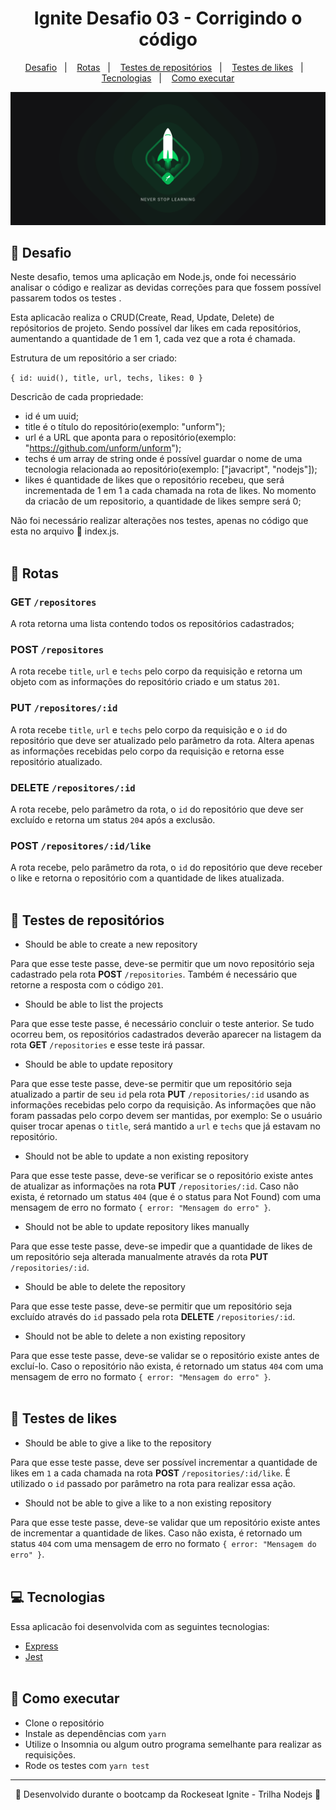 <h1 align="center">Ignite Desafio 03 - Corrigindo o código</h1>

<p align="center">
  <a href="#-Desafio">Desafio</a>&nbsp;&nbsp;&nbsp;|&nbsp;&nbsp;&nbsp;
  <a href="#-Rotas">Rotas</a>&nbsp;&nbsp;&nbsp;|&nbsp;&nbsp;&nbsp;
  <a href="#-Testes-de-repositórios">Testes de repositórios</a>&nbsp;&nbsp;&nbsp;|&nbsp;&nbsp;&nbsp;
  <a href="#-Testes-de-likes">Testes de likes</a>&nbsp;&nbsp;&nbsp;|&nbsp;&nbsp;&nbsp;
  <a href="#-Tecnologias">Tecnologias</a>&nbsp;&nbsp;&nbsp;|&nbsp;&nbsp;&nbsp;
  <a href="#-Como-executar">Como executar</a>
</p>

<p align="center">
  <img alt="Ignite" src="public/ignite-2560x1080.png">
</p>

## 📙 Desafio

Neste desafio, temos uma aplicação em Node.js, onde foi necessário analisar o código e realizar as devidas correções para que fossem possível passarem todos os testes . 

Esta aplicacão realiza o CRUD(Create, Read, Update, Delete) de repósitorios de projeto. Sendo possível dar likes em cada repositórios, aumentando a quantidade de 1 em 1, cada vez que a rota é chamada.

Estrutura de um repositório a ser criado:

`
{
  id: uuid(),
  title,
  url,
  techs,
  likes: 0
}
`

Descricão de cada propriedade:
- id é um uuid;
- title é o título do repositório(exemplo: "unform");
- url é a URL que aponta para o repositório(exemplo: "https://github.com/unform/unform");
- techs é um array de string onde é possível guardar o nome de uma tecnologia relacionada ao repositório(exemplo: ["javacript", "nodejs"]);
- likes é quantidade de likes que o repositório recebeu, que será incrementada de 1 em 1 a cada chamada na rota de likes. No momento da criacão de um repositorio, a quantidade de likes sempre será 0;

Não foi necessário realizar alterações nos testes, apenas no código que esta no arquivo 📃 index.js.
<br/><br/>

## 🔸 Rotas

### GET `/repositores`

A rota retorna uma lista contendo todos os repositórios cadastrados;

### POST `/repositores`

A rota recebe `title`, `url` e `techs` pelo corpo da requisição e retorna um objeto com as informações do repositório criado e um status `201`.

### PUT `/repositores/:id`

A rota recebe `title`, `url` e `techs` pelo corpo da requisição e o `id` do repositório que deve ser atualizado pelo parâmetro da rota. Altera apenas as informações recebidas pelo corpo da requisição e retorna esse repositório atualizado.

### DELETE `/repositores/:id`

A rota recebe, pelo parâmetro da rota, o `id` do repositório que deve ser excluído e retorna um status `204` após a exclusão.

### POST `/repositores/:id/like`

A rota recebe, pelo parâmetro da rota, o `id` do repositório que deve receber o like e retorna o repositório com a quantidade de likes atualizada.
<br/><br/>

## 🔸 Testes de repositórios

- Should be able to create a new repository

Para que esse teste passe, deve-se permitir que um novo repositório seja cadastrado pela rota **POST** `/repositories`. Também é necessário que retorne a resposta com o código `201`.

- Should be able to list the projects

Para que esse teste passe, é necessário concluir o teste anterior. Se tudo ocorreu bem, os repositórios cadastrados deverão aparecer na listagem da rota **GET** `/repositories` e esse teste irá passar.

- Should be able to update repository

Para que esse teste passe, deve-se permitir que um repositório seja atualizado a partir de seu `id` pela rota **PUT** `/repositories/:id` usando as informações recebidas pelo corpo da requisição. As informações que não foram passadas pelo corpo devem ser mantidas, por exemplo:
Se o usuário quiser trocar apenas o `title`, será mantido a `url` e `techs` que já estavam no repositório.

- Should not be able to update a non existing repository

Para que esse teste passe, deve-se verificar se o repositório existe antes de atualizar as informações na rota **PUT** `/repositories/:id`. Caso não exista, é retornado um status `404` (que é o status para Not Found) com uma mensagem de erro no formato `{ error: "Mensagem do erro" }`.

- Should not be able to update repository likes manually

Para que esse teste passe, deve-se impedir que a quantidade de likes de um repositório seja alterada manualmente através da rota **PUT** `/repositories/:id`.

- Should be able to delete the repository

Para que esse teste passe, deve-se permitir que um repositório seja excluído através do `id` passado pela rota **DELETE** `/repositories/:id`.

- Should not be able to delete a non existing repository

Para que esse teste passe, deve-se validar se o repositório existe antes de excluí-lo. Caso o repositório não exista, é retornado um status `404` com uma mensagem de erro no formato `{ error: "Mensagem do erro" }`.
<br/><br/>

## 🔸 Testes de likes

- Should be able to give a like to the repository

Para que esse teste passe, deve ser possível incrementar a quantidade de likes em `1` a cada chamada na rota **POST** `/repositories/:id/like`. É utilizado o `id` passado por parâmetro na rota para realizar essa ação.

- Should not be able to give a like to a non existing repository

Para que esse teste passe, deve-se validar que um repositório existe antes de incrementar a quantidade de likes. Caso não exista, é retornado um status `404` com uma mensagem de erro no formato `{ error: "Mensagem do erro" }`.
<br/><br/>

## 💻 Tecnologias

Essa aplicacão foi desenvolvida com as seguintes tecnologias:

- [Express](https://expressjs.com/pt-br/)
- [Jest](https://jestjs.io/)
<br/><br/>

## 🔸 Como executar

- Clone o repositório
- Instale as dependências com `yarn`
- Utilize o Insomnia ou algum outro programa semelhante para realizar as requisições.
- Rode os testes com `yarn test`

---

<p align="center">🚀 Desenvolvido durante o bootcamp da Rockeseat Ignite - Trilha Nodejs 🚀<p>